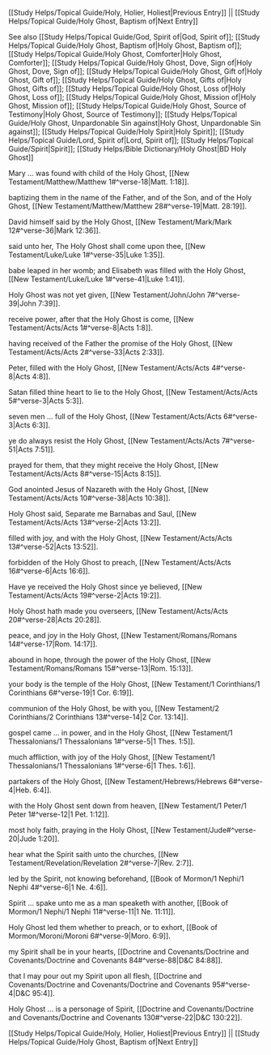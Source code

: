 [[Study Helps/Topical Guide/Holy, Holier, Holiest|Previous Entry]]  ||  [[Study Helps/Topical Guide/Holy Ghost, Baptism of|Next Entry]]

 See also [[Study Helps/Topical Guide/God, Spirit of|God, Spirit of]]; [[Study Helps/Topical Guide/Holy Ghost, Baptism of|Holy Ghost, Baptism of]]; [[Study Helps/Topical Guide/Holy Ghost, Comforter|Holy Ghost, Comforter]]; [[Study Helps/Topical Guide/Holy Ghost, Dove, Sign of|Holy Ghost, Dove, Sign of]]; [[Study Helps/Topical Guide/Holy Ghost, Gift of|Holy Ghost, Gift of]]; [[Study Helps/Topical Guide/Holy Ghost, Gifts of|Holy Ghost, Gifts of]]; [[Study Helps/Topical Guide/Holy Ghost, Loss of|Holy Ghost, Loss of]]; [[Study Helps/Topical Guide/Holy Ghost, Mission of|Holy Ghost, Mission of]]; [[Study Helps/Topical Guide/Holy Ghost, Source of Testimony|Holy Ghost, Source of Testimony]]; [[Study Helps/Topical Guide/Holy Ghost, Unpardonable Sin against|Holy Ghost, Unpardonable Sin against]]; [[Study Helps/Topical Guide/Holy Spirit|Holy Spirit]]; [[Study Helps/Topical Guide/Lord, Spirit of|Lord, Spirit of]]; [[Study Helps/Topical Guide/Spirit|Spirit]]; [[Study Helps/Bible Dictionary/Holy Ghost|BD Holy Ghost]]

 Mary ... was found with child of the Holy Ghost, [[New Testament/Matthew/Matthew 1#^verse-18|Matt. 1:18]].

 baptizing them in the name of the Father, and of the Son, and of the Holy Ghost, [[New Testament/Matthew/Matthew 28#^verse-19|Matt. 28:19]].

 David himself said by the Holy Ghost, [[New Testament/Mark/Mark 12#^verse-36|Mark 12:36]].

 said unto her, The Holy Ghost shall come upon thee, [[New Testament/Luke/Luke 1#^verse-35|Luke 1:35]].

 babe leaped in her womb; and Elisabeth was filled with the Holy Ghost, [[New Testament/Luke/Luke 1#^verse-41|Luke 1:41]].

 Holy Ghost was not yet given, [[New Testament/John/John 7#^verse-39|John 7:39]].

 receive power, after that the Holy Ghost is come, [[New Testament/Acts/Acts 1#^verse-8|Acts 1:8]].

 having received of the Father the promise of the Holy Ghost, [[New Testament/Acts/Acts 2#^verse-33|Acts 2:33]].

 Peter, filled with the Holy Ghost, [[New Testament/Acts/Acts 4#^verse-8|Acts 4:8]].

 Satan filled thine heart to lie to the Holy Ghost, [[New Testament/Acts/Acts 5#^verse-3|Acts 5:3]].

 seven men ... full of the Holy Ghost, [[New Testament/Acts/Acts 6#^verse-3|Acts 6:3]].

 ye do always resist the Holy Ghost, [[New Testament/Acts/Acts 7#^verse-51|Acts 7:51]].

 prayed for them, that they might receive the Holy Ghost, [[New Testament/Acts/Acts 8#^verse-15|Acts 8:15]].

 God anointed Jesus of Nazareth with the Holy Ghost, [[New Testament/Acts/Acts 10#^verse-38|Acts 10:38]].

 Holy Ghost said, Separate me Barnabas and Saul, [[New Testament/Acts/Acts 13#^verse-2|Acts 13:2]].

 filled with joy, and with the Holy Ghost, [[New Testament/Acts/Acts 13#^verse-52|Acts 13:52]].

 forbidden of the Holy Ghost to preach, [[New Testament/Acts/Acts 16#^verse-6|Acts 16:6]].

 Have ye received the Holy Ghost since ye believed, [[New Testament/Acts/Acts 19#^verse-2|Acts 19:2]].

 Holy Ghost hath made you overseers, [[New Testament/Acts/Acts 20#^verse-28|Acts 20:28]].

 peace, and joy in the Holy Ghost, [[New Testament/Romans/Romans 14#^verse-17|Rom. 14:17]].

 abound in hope, through the power of the Holy Ghost, [[New Testament/Romans/Romans 15#^verse-13|Rom. 15:13]].

 your body is the temple of the Holy Ghost, [[New Testament/1 Corinthians/1 Corinthians 6#^verse-19|1 Cor. 6:19]].

 communion of the Holy Ghost, be with you, [[New Testament/2 Corinthians/2 Corinthians 13#^verse-14|2 Cor. 13:14]].

 gospel came ... in power, and in the Holy Ghost, [[New Testament/1 Thessalonians/1 Thessalonians 1#^verse-5|1 Thes. 1:5]].

 much affliction, with joy of the Holy Ghost, [[New Testament/1 Thessalonians/1 Thessalonians 1#^verse-6|1 Thes. 1:6]].

 partakers of the Holy Ghost, [[New Testament/Hebrews/Hebrews 6#^verse-4|Heb. 6:4]].

 with the Holy Ghost sent down from heaven, [[New Testament/1 Peter/1 Peter 1#^verse-12|1 Pet. 1:12]].

 most holy faith, praying in the Holy Ghost, [[New Testament/Jude#^verse-20|Jude 1:20]].

 hear what the Spirit saith unto the churches, [[New Testament/Revelation/Revelation 2#^verse-7|Rev. 2:7]].

 led by the Spirit, not knowing beforehand, [[Book of Mormon/1 Nephi/1 Nephi 4#^verse-6|1 Ne. 4:6]].

 Spirit ... spake unto me as a man speaketh with another, [[Book of Mormon/1 Nephi/1 Nephi 11#^verse-11|1 Ne. 11:11]].

 Holy Ghost led them whether to preach, or to exhort, [[Book of Mormon/Moroni/Moroni 6#^verse-9|Moro. 6:9]].

 my Spirit shall be in your hearts, [[Doctrine and Covenants/Doctrine and Covenants/Doctrine and Covenants 84#^verse-88|D&C 84:88]].

 that I may pour out my Spirit upon all flesh, [[Doctrine and Covenants/Doctrine and Covenants/Doctrine and Covenants 95#^verse-4|D&C 95:4]].

 Holy Ghost ... is a personage of Spirit, [[Doctrine and Covenants/Doctrine and Covenants/Doctrine and Covenants 130#^verse-22|D&C 130:22]].

[[Study Helps/Topical Guide/Holy, Holier, Holiest|Previous Entry]]  ||  [[Study Helps/Topical Guide/Holy Ghost, Baptism of|Next Entry]]